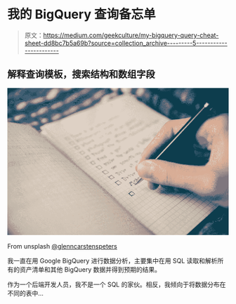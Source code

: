 # 我的 BigQuery 查询备忘单

> 原文：<https://medium.com/geekculture/my-bigquery-query-cheat-sheet-dd8bc7b5a69b?source=collection_archive---------5----------------------->

## 解释查询模板，搜索结构和数组字段

![](img/96205dca1f1b6d0c31e93e573db0c050.png)

From unsplash [@glenncarstenspeters](https://unsplash.com/photos/RLw-UC03Gwc)

我一直在用 Google BigQuery 进行数据分析，主要集中在用 SQL 读取和解析所有的资产清单和其他 BigQuery 数据并得到预期的结果。

作为一个后端开发人员，我不是一个 SQL 的家伙。相反，我倾向于将数据分布在不同的表中…